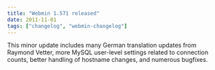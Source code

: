 ```yaml
---
title: "Webmin 1.571 released"
date: 2011-11-01
tags: ["changelog", "webmin-changelog"]
---
```


This minor update includes many German translation updates from Raymond Vetter, more MySQL user-level settings related to connection counts, better handling of hostname changes, and numerous bugfixes.
